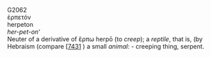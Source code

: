 <body>
  <p>G2062<br>  ἑρπετόν  <br> herpeton  <br><i>her-pet-on‘ </i><br>Neuter of a derivative of   ἕρπω    herpō   (to <i>creep</i>); a <i>reptile</i>, that is, (by Hebraism (compare [<a href="h7431.htm">7431</a> ) a small <i>animal:</i> - creeping thing, serpent.<br></p>
 </body>
